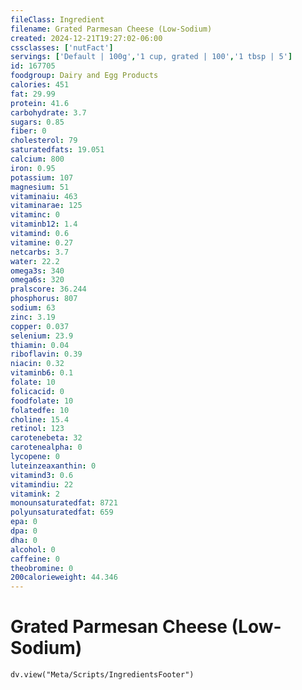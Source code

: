 ```yaml
---
fileClass: Ingredient
filename: Grated Parmesan Cheese (Low-Sodium)
created: 2024-12-21T19:27:02-06:00
cssclasses: ['nutFact']
servings: ['Default | 100g','1 cup, grated | 100','1 tbsp | 5']
id: 167705
foodgroup: Dairy and Egg Products
calories: 451
fat: 29.99
protein: 41.6
carbohydrate: 3.7
sugars: 0.85
fiber: 0
cholesterol: 79
saturatedfats: 19.051
calcium: 800
iron: 0.95
potassium: 107
magnesium: 51
vitaminaiu: 463
vitaminarae: 125
vitaminc: 0
vitaminb12: 1.4
vitamind: 0.6
vitamine: 0.27
netcarbs: 3.7
water: 22.2
omega3s: 340
omega6s: 320
pralscore: 36.244
phosphorus: 807
sodium: 63
zinc: 3.19
copper: 0.037
selenium: 23.9
thiamin: 0.04
riboflavin: 0.39
niacin: 0.32
vitaminb6: 0.1
folate: 10
folicacid: 0
foodfolate: 10
folatedfe: 10
choline: 15.4
retinol: 123
carotenebeta: 32
carotenealpha: 0
lycopene: 0
luteinzeaxanthin: 0
vitamind3: 0.6
vitamindiu: 22
vitamink: 2
monounsaturatedfat: 8721
polyunsaturatedfat: 659
epa: 0
dpa: 0
dha: 0
alcohol: 0
caffeine: 0
theobromine: 0
200calorieweight: 44.346
---
```


# Grated Parmesan Cheese (Low-Sodium)

```dataviewjs
dv.view("Meta/Scripts/IngredientsFooter")
```